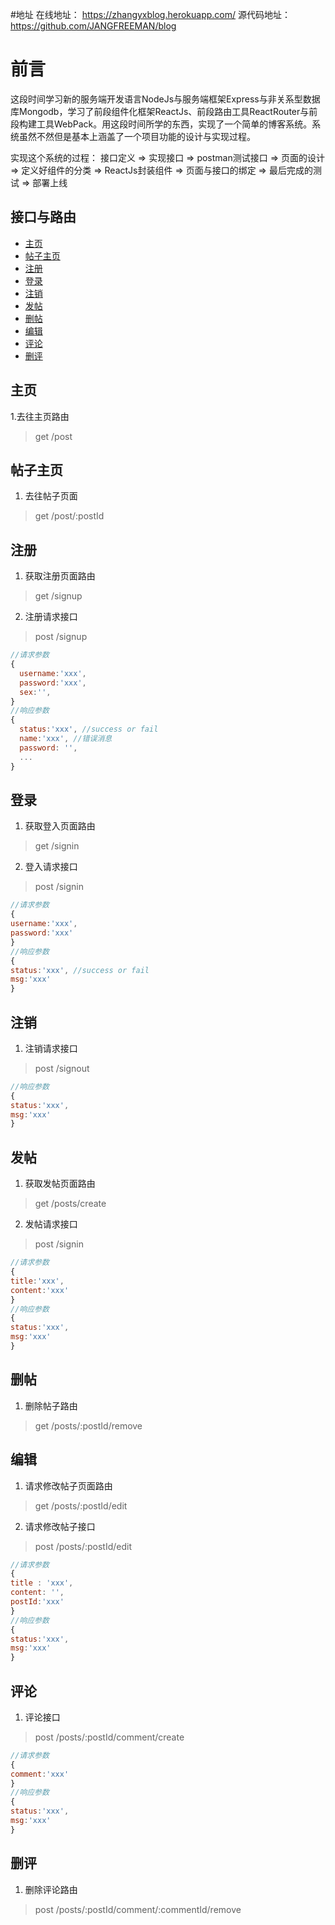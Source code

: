 #地址
在线地址： https://zhangyxblog.herokuapp.com/
源代码地址： https://github.com/JANGFREEMAN/blog

# 前言
这段时间学习新的服务端开发语言NodeJs与服务端框架Express与非关系型数据库Mongodb，学习了前段组件化框架ReactJs、前段路由工具ReactRouter与前段构建工具WebPack。用这段时间所学的东西，实现了一个简单的博客系统。系统虽然不然但是基本上涵盖了一个项目功能的设计与实现过程。

实现这个系统的过程： 接口定义 => 实现接口 => postman测试接口 => 页面的设计 => 定义好组件的分类 => ReactJs封装组件 => 页面与接口的绑定 => 最后完成的测试 => 部署上线

## 接口与路由
- [主页](#主页)
- [帖子主页](#帖子主页)
- [注册](#注册)
- [登录](#登录)
- [注销](#注销)
- [发帖](#发帖)
- [删帖](#删帖)
- [编辑](#编辑)
- [评论](#评论)
- [删评](#删评)

## 主页

1.去往主页路由
> get /post

## 帖子主页

1. 去往帖子页面
> get /post/:postId

## 注册

1. 获取注册页面路由
> get /signup

2. 注册请求接口
> post /signup

```js
//请求参数
{
  username:'xxx',
  password:'xxx',
  sex:'',
}
//响应参数
{
  status:'xxx', //success or fail
  name:'xxx', //错误消息
  password: '',
  ...
}
```

## 登录

1. 获取登入页面路由
> get /signin

2. 登入请求接口
> post /signin

```js
//请求参数
{
username:'xxx',
password:'xxx'
}
//响应参数
{
status:'xxx', //success or fail
msg:'xxx'
}
```

## 注销

1. 注销请求接口
> post /signout

```js
//响应参数
{
status:'xxx',
msg:'xxx'
}
```

## 发帖

1. 获取发帖页面路由
> get /posts/create

2. 发帖请求接口
> post /signin

```js
//请求参数
{
title:'xxx',
content:'xxx'
}
//响应参数
{
status:'xxx',
msg:'xxx'
}
```

## 删帖

1. 删除帖子路由
> get /posts/:postId/remove

## 编辑

1. 请求修改帖子页面路由
> get /posts/:postId/edit

2. 请求修改帖子接口
> post /posts/:postId/edit

```js
//请求参数
{
title : 'xxx',
content: '',
postId:'xxx'
}
//响应参数
{
status:'xxx',
msg:'xxx'
}
```

## 评论
1. 评论接口
> post /posts/:postId/comment/create

```js
//请求参数
{
comment:'xxx'
}
//响应参数
{
status:'xxx',
msg:'xxx'
}
```

## 删评
1. 删除评论路由
> post /posts/:postId/comment/:commentId/remove
